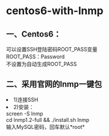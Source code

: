 # centos6-with-lnmp
<h2>一、Centos6：</h2>
可以设置SSH登陆密码ROOT_PASS变量<br/>
ROOT_PASS：Password<br/>
不设置为自动生成ROOT_PASS<br/>
<h2>二、采用官网的lnmp一键包</h2>
<li>1)连接SSH</li>
<li>2)安装：<br/>
screen -S lnmp<br/>
cd lnmp1.2-full && ./install.sh lnmp<br/>
输入MySQL密码，回车默认*root*
